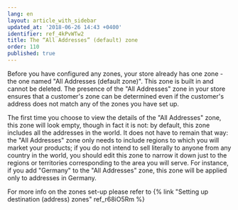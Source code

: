 ```yaml
---
lang: en
layout: article_with_sidebar
updated_at: '2018-06-26 14:43 +0400'
identifier: ref_4kPvWTw2
title: The “All Addresses” (default) zone
order: 110
published: true
---
```

Before you have configured any zones, your store already has one zone - the one named "All Addresses (default zone)". This zone is built in and cannot be deleted. The presence of the "All Addresses" zone in your store ensures that a customer's zone can be determined even if the customer's address does not match any of the zones you have set up. 

The first time you choose to view the details of the "All Addresses" zone, this zone will look empty, though in fact it is not: by default, this zone includes all the addresses in the world. It does not have to remain that way: the "All Addresses" zone only needs to include regions to which you will market your products; if you do not intend to sell literally to anyone from any country in the world, you should edit this zone to narrow it down just to the regions or territories corresponding to the area you will serve. For instance, if you add "Germany" to the "All Addresses" zone, this zone will be applied only to addresses in Germany.

For more info on the zones set-up please refer to {% link "Setting up destination (address) zones" ref_r68iO5Rm %}
